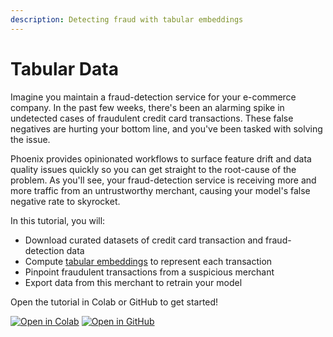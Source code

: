 ```yaml
---
description: Detecting fraud with tabular embeddings
---
```


# Tabular Data

Imagine you maintain a fraud-detection service for your e-commerce company. In the past few weeks, there's been an alarming spike in undetected cases of fraudulent credit card transactions. These false negatives are hurting your bottom line, and you've been tasked with solving the issue.

Phoenix provides opinionated workflows to surface feature drift and data quality issues quickly so you can get straight to the root-cause of the problem. As you'll see, your fraud-detection service is receiving more and more traffic from an untrustworthy merchant, causing your model's false negative rate to skyrocket.

In this tutorial, you will:

* Download curated datasets of credit card transaction and fraud-detection data
* Compute [tabular embeddings](../concepts/generating-embeddings.md#tabular-data-pandas-dataframe) to represent each transaction
* Pinpoint fraudulent transactions from a suspicious merchant
* Export data from this merchant to retrain your model

Open the tutorial in Colab or GitHub to get started!

[![Open in Colab](https://img.shields.io/static/v1?message=Open%20in%20Colab\&logo=googlecolab\&labelColor=grey\&color=blue\&logoColor=orange\&label=%20)](https://colab.research.google.com/github/Arize-ai/phoenix/blob/main/tutorials/credit\_card\_fraud\_tutorial.ipynb) [![Open in GitHub](https://img.shields.io/static/v1?message=Open%20in%20GitHub\&logo=github\&labelColor=grey\&color=blue\&logoColor=white\&label=%20)](https://github.com/Arize-ai/phoenix/blob/main/tutorials/credit\_card\_fraud\_tutorial.ipynb)
